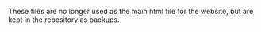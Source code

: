 These files are no longer used as the main html file for the website, but are kept in the repository as backups.
